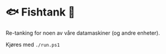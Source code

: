 # 🐟 Fishtank 🐠

Re-tanking for noen av våre datamaskiner (og andre enheter).

Kjøres med `./run.ps1`